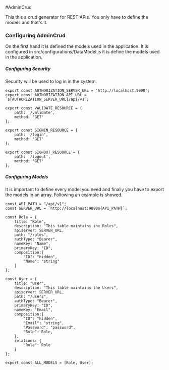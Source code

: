 #AdminCrud

This this a crud generator for REST APIs. You only have to define the models and that's it. 

### Configuring AdminCrud

On the first hand it is defined the models used in the application. It is configured in src/configurations/DataModel.js it is define the models used in the application.

##### Configuring Security

Security will be used to log in in the system.

```
export const AUTHORIZATION_SERVER_URL = 'http://localhost:9090';
export const AUTHORIZATION_API_URL = `${AUTHORIZATION_SERVER_URL}/api/v1`;

export const VALIDATE_RESOURCE = {
    path: '/validate',
    method: 'GET'
};

export const SIGNIN_RESOURCE = {
    path: '/login',
    method: 'GET'
};

export const SIGNOUT_RESOURCE = {
    path: '/logout',
    method: 'GET'
};
```

##### Configuring Models

It is important to define every model you need and finally you have to export the models in an array. Following an example is showed.

```
const API_PATH = "/api/v1";
const SERVER_URL = `http://localhost:9090${API_PATH}`;

const Role = {
    title: "Role",
    description: "This table maintains the Roles",
    apiserver: SERVER_URL,
    path: "/roles",
    authType: "Bearer",
    nameKey: "Name",
    primaryKey: "ID",
    composition:{
        "ID": "hidden",
        "Name": "string"
    }
};

const User = {
    title: "User",
    description: "This table maintains the Users",
    apiserver: SERVER_URL,
    path: "/users",
    authType: "Bearer",
    primaryKey: "ID",
    nameKey: "Email",
    composition:{
        "ID": "hidden",
        "Email": "string",
        "Password": "password",
        "Role": Role,
    },
    relations: {
        "Role": Role
    }
};

export const ALL_MODELS = [Role, User];
```

